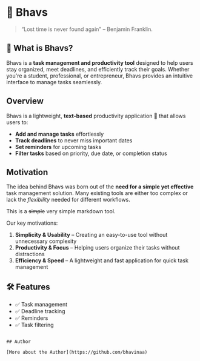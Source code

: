 # 🚀 Bhavs  

> “Lost time is never found again” – Benjamin Franklin.  

## 📌 What is Bhavs?  
Bhavs is a **task management and productivity tool** designed to help users stay organized, meet deadlines, and efficiently track their goals. Whether you're a student, professional, or entrepreneur, Bhavs provides an intuitive interface to manage tasks seamlessly.  

## Overview  
Bhavs is a lightweight, **text-based** productivity application 🚀 that allows users to:  
- **Add and manage tasks** effortlessly  
- **Track deadlines** to never miss important dates  
- **Set reminders** for upcoming tasks  
- **Filter tasks** based on priority, due date, or completion status  

## Motivation  
The idea behind Bhavs was born out of the **need for a simple yet effective** task management solution. Many existing tools are either too complex or lack the *flexibility* needed for different workflows.  

This is a ~~simple~~ very simple markdown tool.  

Our key motivations:  
1. **Simplicity & Usability** – Creating an easy-to-use tool without unnecessary complexity  
2. **Productivity & Focus** – Helping users organize their tasks without distractions  
3. **Efficiency & Speed** – A lightweight and fast application for quick task management  

## 🛠 Features  
- ✅ Task management  
- ✅ Deadline tracking  
- ✅ Reminders  
- ✅ Task filtering  

```

## Author

[More about the Author](https://github.com/bhavinaa)

